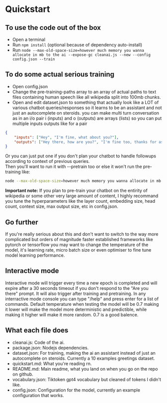 # Quickstart
## To use the code out of the box
- Open a terminal
- Run ```npm install``` (optional because of dependency auto-install)
- Run ```node --max-old-space-size=however much memory you wanna allocate in mb to the ai --expose-gc cleanai.js --new --config config.json --train```

## To do some actual serious training
- Open config.json
- Change the pre-training-paths array to an array of actual paths to text files containing human speech like all wikipedia split into 100mb chunks.
- Open and edit dataset.json to something that actually look like a LOT of various chatbot queries/responses so it learns to be an assistant and not just an autocomplete on steroids. you can make multi turn conversation as in an i/o pair i (inputs) and o (outputs) are arrays (lists) so you can put multiple inputs outputs like for a pair
```json
{
    "inputs": ["Hey", "I'm fine, what about you?"],
    "outputs": ["Hey there, how are you?", "I'm fine too, thanks for asking :D"]
}
```
Or you can just put one if you don't plan your chatbot to handle followups according to context of previous queries.
<br>
Then you'll want to run it with --pretrain too or else it won't run the pre-training like:
```bash
node --max-old-space-size=however much memory you wanna allocate in mb to the ai --expose-gc cleanai.js --new --config config.json --pretrain --train
```

<strong>Important note:</strong> If you plan to pre-train your chatbot on the entirity of wikipedia or some other very large amount of content, I highly recommand you tune the hyperparameters like the layer count, embedding size, head count, context size, max output size, etc in config.json.

## Go further
If you're really serious about this and don't want to switch to the way more complicated but orders of magnitude faster established frameworks like pytorch or tensorflow you may want to change the temperature of the model, it's learning rate, micro batch size or even optimiser to fine tune model learning performance.

## Interactive mode
Interactive mode will trigger every time a new epoch is completed and will expire after a 30 seconds timeout if you don't respond to the "Are you there" prompt. It will also trigger after training and pretraining. In any interractive mode console you can type "/help" and press enter for a list of commands. Default temperature when testing the model will be 0.7 making it lower will make the model more deterministic and predictible, while making it higher will make it more random. 0.7 is a good balence.

## What each file does
- cleanai.js: Code of the ai.
- package.json: Nodejs dependencies.
- dataset.json: For training, making the ai an assistant instead of just an autocomplete on steroids. Currently a 10 examples greetings dataset.
- quickstart.md: What you're reading rn.
- README.md: Main readme, what you land on when you go on the repo on github.
- vocabulary.json: Tiktoken gpt4 vocabulary but cleaned of tokens I didn't like.
- config.json: Configuration for the model, currently an example configuration that works.
